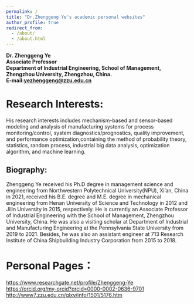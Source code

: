 ```yaml
---
permalink: /
title: "Dr.Zhenggeng Ye's academic personal websites"
author_profile: true
redirect_from: 
  - /about/
  - /about.html
---
```

 
**Dr. Zhenggeng Ye** <br>
**Associate Professor** <br>
**Department of Industrial Engineering, School of Management,** <br>
**Zhengzhou University, Zhengzhou, China.** <br>
**E-mail:yezhenggeng@zzu.edu.cn**

Research Interests: 
======
His research interests includes mechanism-based and sensor-based modeling and analysis of manufacturing systems for process monitoring/control, system diagnostics/prognostics, quality improvement, and performance optimization,containing the method of probability theory, statistics, random process, industrial big data analysis, optimization algorithm, and machine learning.

Biography:
------
Zhenggeng Ye received his Ph.D degree in management science and engineering from Northwestern Polytechnical University(NPU), Xi’an, China in 2021, received his B.E. degree and M.E. degree in mechanical engineering from Henan University of Science and Technology in 2012 and Jilin University in 2015, respectively. He is currently an Associate Professor of Industrial Engineering with the School of Management, Zhengzhou University, China. He was also a visiting scholar at Department of Industrial and Manufacturing Engineering at the Pennsylvania State University from 2019 to 2021. Besides, he was also an assistant engineer at 713 Research Institute of China Shipbuilding Industry Corporation from 2015 to 2018. 


# Personal Pages： 
https://www.researchgate.net/profile/Zhenggeng-Ye <br>
https://orcid.org/my-orcid?orcid=0000-0002-0636-9701 <br>
http://www7.zzu.edu.cn/glxy/info/1501/5176.htm
